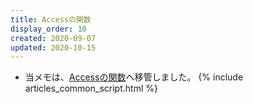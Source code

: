 ```yaml
---
title: Accessの関数
display_order: 10
created: 2020-09-07
updated: 2020-10-15
---
```

- 当メモは、[Accessの関数](https://thinktwice.tech/it/access/functions_in_access/)へ移管しました。
{% include articles_common_script.html %}
